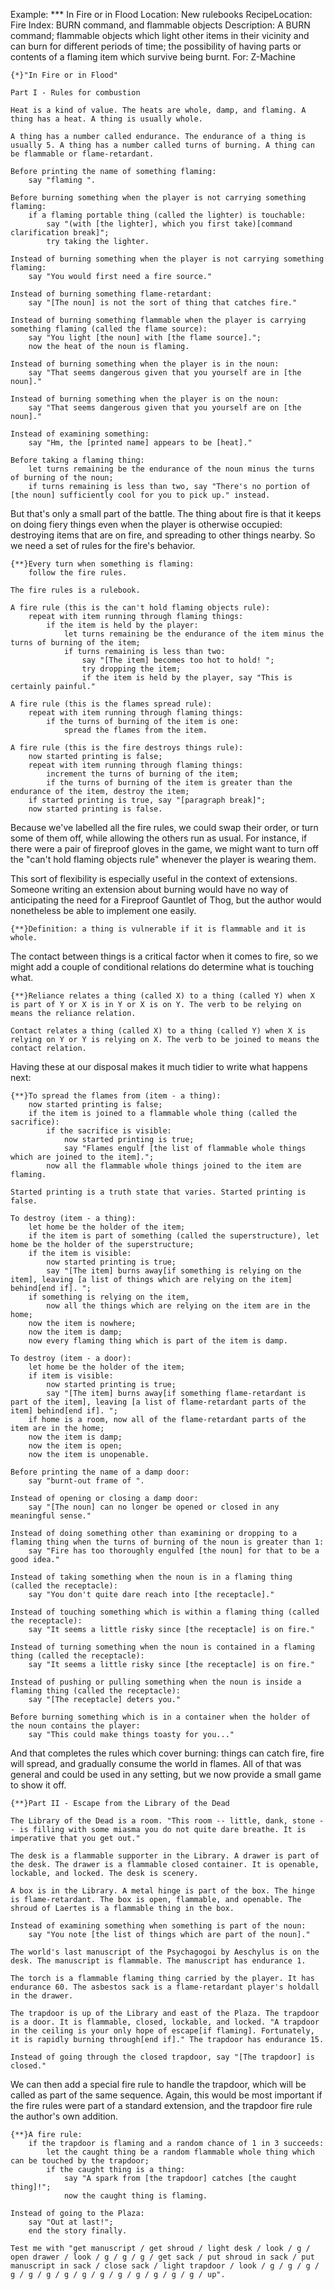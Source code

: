 Example: *** In Fire or in Flood
Location: New rulebooks
RecipeLocation: Fire
Index: BURN command, and flammable objects
Description: A BURN command; flammable objects which light other items in their vicinity and can burn for different periods of time; the possibility of having parts or contents of a flaming item which survive being burnt.
For: Z-Machine

  

``` inform7
{*}"In Fire or in Flood"

Part I - Rules for combustion

Heat is a kind of value. The heats are whole, damp, and flaming. A thing has a heat. A thing is usually whole.

A thing has a number called endurance. The endurance of a thing is usually 5. A thing has a number called turns of burning. A thing can be flammable or flame-retardant.

Before printing the name of something flaming:
	say "flaming ".

Before burning something when the player is not carrying something flaming:
	if a flaming portable thing (called the lighter) is touchable:
		say "(with [the lighter], which you first take)[command clarification break]";
		try taking the lighter.

Instead of burning something when the player is not carrying something flaming:
	say "You would first need a fire source."

Instead of burning something flame-retardant:
	say "[The noun] is not the sort of thing that catches fire."

Instead of burning something flammable when the player is carrying something flaming (called the flame source):
	say "You light [the noun] with [the flame source].";
	now the heat of the noun is flaming.

Instead of burning something when the player is in the noun:
	say "That seems dangerous given that you yourself are in [the noun]."

Instead of burning something when the player is on the noun:
	say "That seems dangerous given that you yourself are on [the noun]."

Instead of examining something:
	say "Hm, the [printed name] appears to be [heat]."

Before taking a flaming thing:
	let turns remaining be the endurance of the noun minus the turns of burning of the noun;
	if turns remaining is less than two, say "There's no portion of [the noun] sufficiently cool for you to pick up." instead.
```

  
But that's only a small part of the battle. The thing about fire is that it keeps on doing fiery things even when the player is otherwise occupied: destroying items that are on fire, and spreading to other things nearby. So we need a set of rules for the fire's behavior.

  

``` inform7
{**}Every turn when something is flaming:
	follow the fire rules.

The fire rules is a rulebook.

A fire rule (this is the can't hold flaming objects rule):
	repeat with item running through flaming things:
		if the item is held by the player:
			let turns remaining be the endurance of the item minus the turns of burning of the item;
			if turns remaining is less than two:
				say "[The item] becomes too hot to hold! ";
				try dropping the item;
				if the item is held by the player, say "This is certainly painful."

A fire rule (this is the flames spread rule):
	repeat with item running through flaming things:
		if the turns of burning of the item is one:
			spread the flames from the item.

A fire rule (this is the fire destroys things rule):
	now started printing is false;
	repeat with item running through flaming things:
		increment the turns of burning of the item;
		if the turns of burning of the item is greater than the endurance of the item, destroy the item;
	if started printing is true, say "[paragraph break]";
	now started printing is false.
```

  
Because we've labelled all the fire rules, we could swap their order, or turn some of them off, while allowing the others run as usual. For instance, if there were a pair of fireproof gloves in the game, we might want to turn off the "can't hold flaming objects rule" whenever the player is wearing them.

  
This sort of flexibility is especially useful in the context of extensions. Someone writing an extension about burning would have no way of anticipating the need for a Fireproof Gauntlet of Thog, but the author would nonetheless be able to implement one easily.

  

``` inform7
{**}Definition: a thing is vulnerable if it is flammable and it is whole.
```

  
The contact between things is a critical factor when it comes to fire, so we might add a couple of conditional relations do determine what is touching what.

  

``` inform7
{**}Reliance relates a thing (called X) to a thing (called Y) when X is part of Y or X is in Y or X is on Y. The verb to be relying on means the reliance relation.

Contact relates a thing (called X) to a thing (called Y) when X is relying on Y or Y is relying on X. The verb to be joined to means the contact relation.
```

  
Having these at our disposal makes it much tidier to write what happens next:

  

``` inform7
{**}To spread the flames from (item - a thing):
	now started printing is false;
	if the item is joined to a flammable whole thing (called the sacrifice):
		if the sacrifice is visible:
			now started printing is true;
			say "Flames engulf [the list of flammable whole things which are joined to the item].";
		now all the flammable whole things joined to the item are flaming.

Started printing is a truth state that varies. Started printing is false.

To destroy (item - a thing):
	let home be the holder of the item;
	if the item is part of something (called the superstructure), let home be the holder of the superstructure;
	if the item is visible:
		now started printing is true;
		say "[The item] burns away[if something is relying on the item], leaving [a list of things which are relying on the item] behind[end if]. ";
	if something is relying on the item,
		now all the things which are relying on the item are in the home;
	now the item is nowhere;
	now the item is damp;
	now every flaming thing which is part of the item is damp.

To destroy (item - a door):
	let home be the holder of the item;
	if item is visible:
		now started printing is true;
		say "[The item] burns away[if something flame-retardant is part of the item], leaving [a list of flame-retardant parts of the item] behind[end if]. ";
	if home is a room, now all of the flame-retardant parts of the item are in the home;
	now the item is damp;
	now the item is open;
	now the item is unopenable.

Before printing the name of a damp door:
	say "burnt-out frame of ".

Instead of opening or closing a damp door:
	say "[The noun] can no longer be opened or closed in any meaningful sense."

Instead of doing something other than examining or dropping to a flaming thing when the turns of burning of the noun is greater than 1:
	say "Fire has too thoroughly engulfed [the noun] for that to be a good idea."

Instead of taking something when the noun is in a flaming thing (called the receptacle):
	say "You don't quite dare reach into [the receptacle]."

Instead of touching something which is within a flaming thing (called the receptacle):
	say "It seems a little risky since [the receptacle] is on fire."

Instead of turning something when the noun is contained in a flaming thing (called the receptacle):
	say "It seems a little risky since [the receptacle] is on fire."

Instead of pushing or pulling something when the noun is inside a flaming thing (called the receptacle):
	say "[The receptacle] deters you."

Before burning something which is in a container when the holder of the noun contains the player:
	say "This could make things toasty for you..."
```

  
And that completes the rules which cover burning: things can catch fire, fire will spread, and gradually consume the world in flames. All of that was general and could be used in any setting, but we now provide a small game to show it off.

  

``` inform7
{**}Part II - Escape from the Library of the Dead

The Library of the Dead is a room. "This room -- little, dank, stone -- is filling with some miasma you do not quite dare breathe. It is imperative that you get out."

The desk is a flammable supporter in the Library. A drawer is part of the desk. The drawer is a flammable closed container. It is openable, lockable, and locked. The desk is scenery.

A box is in the Library. A metal hinge is part of the box. The hinge is flame-retardant. The box is open, flammable, and openable. The shroud of Laertes is a flammable thing in the box.

Instead of examining something when something is part of the noun:
	say "You note [the list of things which are part of the noun]."

The world's last manuscript of the Psychagogoi by Aeschylus is on the desk. The manuscript is flammable. The manuscript has endurance 1.

The torch is a flammable flaming thing carried by the player. It has endurance 60. The asbestos sack is a flame-retardant player's holdall in the drawer.

The trapdoor is up of the Library and east of the Plaza. The trapdoor is a door. It is flammable, closed, lockable, and locked. "A trapdoor in the ceiling is your only hope of escape[if flaming]. Fortunately, it is rapidly burning through[end if]." The trapdoor has endurance 15.

Instead of going through the closed trapdoor, say "[The trapdoor] is closed."
```

  
We can then add a special fire rule to handle the trapdoor, which will be called as part of the same sequence. Again, this would be most important if the fire rules were part of a standard extension, and the trapdoor fire rule the author's own addition.

  

``` inform7
{**}A fire rule:
	if the trapdoor is flaming and a random chance of 1 in 3 succeeds:
		let the caught thing be a random flammable whole thing which can be touched by the trapdoor;
		if the caught thing is a thing:
			say "A spark from [the trapdoor] catches [the caught thing]!";
			now the caught thing is flaming.

Instead of going to the Plaza:
	say "Out at last!";
	end the story finally.

Test me with "get manuscript / get shroud / light desk / look / g / open drawer / look / g / g / g / get sack / put shroud in sack / put manuscript in sack / close sack / light trapdoor / look / g / g / g / g / g / g / g / g / g / g / g / g / g / g / up".
```

